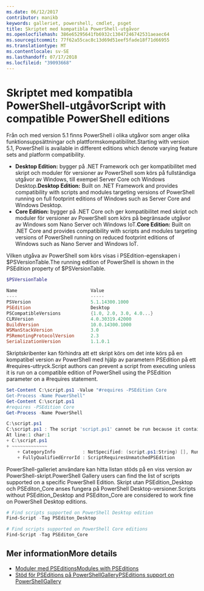 ```yaml
---
ms.date: 06/12/2017
contributor: manikb
keywords: galleriet, powershell, cmdlet, psget
title: Skriptet med kompatibla PowerShell-utgåvor
ms.openlocfilehash: 386e65295641fb6932c13047246742531aeaec64
ms.sourcegitcommit: 77f62a55cac8c13d69d51eef5fade18f71d66955
ms.translationtype: MT
ms.contentlocale: sv-SE
ms.lasthandoff: 07/17/2018
ms.locfileid: "39093668"
---
```

# <a name="script-with-compatible-powershell-editions"></a><span data-ttu-id="76f4b-103">Skriptet med kompatibla PowerShell-utgåvor</span><span class="sxs-lookup"><span data-stu-id="76f4b-103">Script with compatible PowerShell editions</span></span>

<span data-ttu-id="76f4b-104">Från och med version 5.1 finns PowerShell i olika utgåvor som anger olika funktionsuppsättningar och plattformskompatibilitet.</span><span class="sxs-lookup"><span data-stu-id="76f4b-104">Starting with version 5.1, PowerShell is available in different editions which denote varying feature sets and platform compatibility.</span></span>

- <span data-ttu-id="76f4b-105">**Desktop Edition:** bygger på .NET Framework och ger kompatibilitet med skript och moduler för versioner av PowerShell som körs på fullständiga utgåvor av Windows, till exempel Server Core och Windows Desktop.</span><span class="sxs-lookup"><span data-stu-id="76f4b-105">**Desktop Edition:** Built on .NET Framework and provides compatibility with scripts and modules targeting versions of PowerShell running on full footprint editions of Windows such as Server Core and Windows Desktop.</span></span>
- <span data-ttu-id="76f4b-106">**Core Edition:** bygger på .NET Core och ger kompatibilitet med skript och moduler för versioner av PowerShell som körs på begränsade utgåvor av Windows som Nano Server och Windows IoT.</span><span class="sxs-lookup"><span data-stu-id="76f4b-106">**Core Edition:** Built on .NET Core and provides compatibility with scripts and modules targeting versions of PowerShell running on reduced footprint editions of Windows such as Nano Server and Windows IoT.</span></span>

<span data-ttu-id="76f4b-107">Vilken utgåva av PowerShell som körs visas i PSEdition-egenskapen i $PSVersionTable.</span><span class="sxs-lookup"><span data-stu-id="76f4b-107">The running edition of PowerShell is shown in the PSEdition property of $PSVersionTable.</span></span>

```powershell
$PSVersionTable

Name                           Value
----                           -----
PSVersion                      5.1.14300.1000
PSEdition                      Desktop
PSCompatibleVersions           {1.0, 2.0, 3.0, 4.0...}
CLRVersion                     4.0.30319.42000
BuildVersion                   10.0.14300.1000
WSManStackVersion              3.0
PSRemotingProtocolVersion      2.3
SerializationVersion           1.1.0.1
```

<span data-ttu-id="76f4b-108">Skriptskribenter kan förhindra att ett skript körs om det inte körs på en kompatibel version av PowerShell med hjälp av parametern PSEdition på ett #requires-uttryck.</span><span class="sxs-lookup"><span data-stu-id="76f4b-108">Script authors can prevent a script from executing unless it is run on a compatible edition of PowerShell using the PSEdition parameter on a #requires statement.</span></span>

```powershell
Set-Content C:\script.ps1 -Value "#requires -PSEdition Core
Get-Process -Name PowerShell"
Get-Content C:\script.ps1
#requires -PSEdition Core
Get-Process -Name PowerShell

C:\script.ps1
C:\script.ps1 : The script 'script.ps1' cannot be run because it contained a "#requires" statement for PowerShell Core edition. The edition of PowerShell that is required by the script does not match the currently running PowerShell Desktop edition.
At line:1 char:1
+ C:\script.ps1
+ ~~~~~~~~~~~~~
    + CategoryInfo          : NotSpecified: (script.ps1:String) [], RuntimeException
    + FullyQualifiedErrorId : ScriptRequiresUnmatchedPSEdition
```

<span data-ttu-id="76f4b-109">PowerShell-galleriet användare kan hitta listan stöds på en viss version av PowerShell-skript.</span><span class="sxs-lookup"><span data-stu-id="76f4b-109">PowerShell Gallery users can find the list of scripts supported on a specific PowerShell Edition.</span></span>
<span data-ttu-id="76f4b-110">Skript utan PSEdition_Desktop och PSEditon_Core anses fungera på PowerShell Desktop-versioner.</span><span class="sxs-lookup"><span data-stu-id="76f4b-110">Scripts without PSEdition_Desktop and PSEditon_Core are considered to work fine on PowerShell Desktop editions.</span></span>

```powershell
# Find scripts supported on PowerShell Desktop edition
Find-Script -Tag PSEditon_Desktop

# Find scripts supported on PowerShell Core editions
Find-Script -Tag PSEditon_Core
```

## <a name="more-details"></a><span data-ttu-id="76f4b-111">Mer information</span><span class="sxs-lookup"><span data-stu-id="76f4b-111">More details</span></span>

- [<span data-ttu-id="76f4b-112">Moduler med PSEditions</span><span class="sxs-lookup"><span data-stu-id="76f4b-112">Modules with PSEditions</span></span>](module-psedition-support.md)
- [<span data-ttu-id="76f4b-113">Stöd för PSEditions på PowerShellGallery</span><span class="sxs-lookup"><span data-stu-id="76f4b-113">PSEditions support on PowerShellGallery</span></span>](../how-to/finding-items/searching-by-psedition.md)